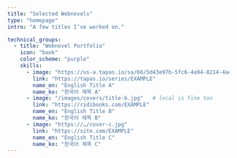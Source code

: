 ```yaml
---
title: "Selected Webnovels"
type: "homepage"
intro: "A few titles I’ve worked on."

technical_groups:
  - title: "Webnovel Portfolio"
    icon: "book"
    color_scheme: "purple"
    skills:
      - image: "https://us-a.tapas.io/sa/66/5d43e97b-5fc6-4a94-8214-4a4782a593bb.jpg"
        link: "https://tapas.io/series/EXAMPLE"
        name_en: "English Title A"
        name_ko: "한국어 제목 A"
      - image: "/images/covers/title-b.jpg"   # local is fine too
        link: "https://ridibooks.com/EXAMPLE"
        name_en: "English Title B"
        name_ko: "한국어 제목 B"
      - image: "https://…/cover-c.jpg"
        link: "https://site.com/EXAMPLE"
        name_en: "English Title C"
        name_ko: "한국어 제목 C"
---
```

